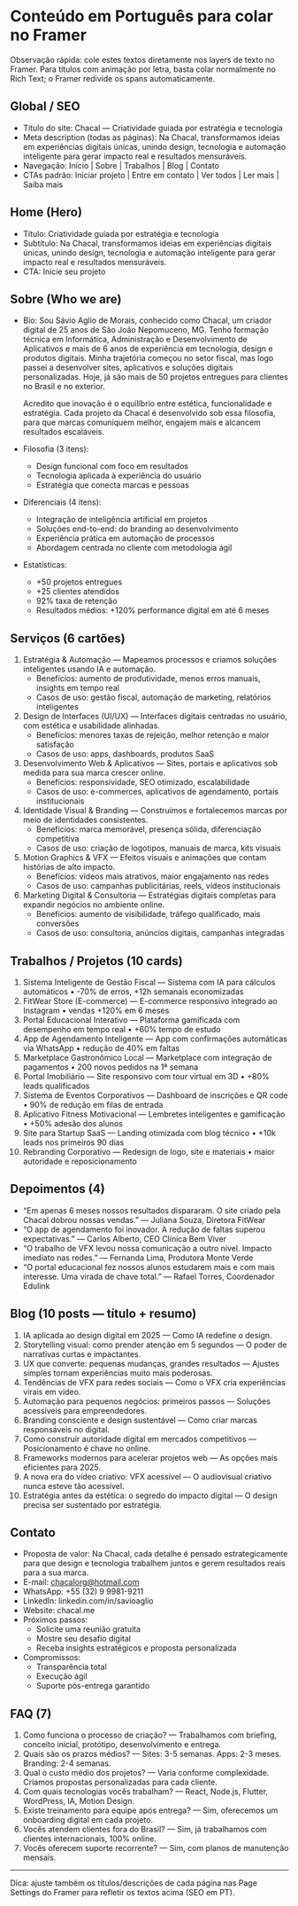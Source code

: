# Conteúdo em Português para colar no Framer

Observação rápida: cole estes textos diretamente nos layers de texto no Framer. Para títulos com animação por letra, basta colar normalmente no Rich Text; o Framer redivide os spans automaticamente.

## Global / SEO
- Título do site: Chacal — Criatividade guiada por estratégia e tecnologia
- Meta description (todas as páginas): Na Chacal, transformamos ideias em experiências digitais únicas, unindo design, tecnologia e automação inteligente para gerar impacto real e resultados mensuráveis.
- Navegação: Início | Sobre | Trabalhos | Blog | Contato
- CTAs padrão: Iniciar projeto | Entre em contato | Ver todos | Ler mais | Saiba mais

## Home (Hero)
- Título: Criatividade guiada por estratégia e tecnologia
- Subtítulo: Na Chacal, transformamos ideias em experiências digitais únicas, unindo design, tecnologia e automação inteligente para gerar impacto real e resultados mensuráveis.
- CTA: Inicie seu projeto

## Sobre (Who we are)
- Bio:
  Sou Sávio Aglio de Morais, conhecido como Chacal, um criador digital de 25 anos de São João Nepomuceno, MG. Tenho formação técnica em Informática, Administração e Desenvolvimento de Aplicativos e mais de 6 anos de experiência em tecnologia, design e produtos digitais. Minha trajetória começou no setor fiscal, mas logo passei a desenvolver sites, aplicativos e soluções digitais personalizadas. Hoje, já são mais de 50 projetos entregues para clientes no Brasil e no exterior.

  Acredito que inovação é o equilíbrio entre estética, funcionalidade e estratégia. Cada projeto da Chacal é desenvolvido sob essa filosofia, para que marcas comuniquem melhor, engajem mais e alcancem resultados escaláveis.
- Filosofia (3 itens):
  - Design funcional com foco em resultados
  - Tecnologia aplicada à experiência do usuário
  - Estratégia que conecta marcas e pessoas
- Diferenciais (4 itens):
  - Integração de inteligência artificial em projetos
  - Soluções end-to-end: do branding ao desenvolvimento
  - Experiência prática em automação de processos
  - Abordagem centrada no cliente com metodologia ágil
- Estatísticas:
  - +50 projetos entregues
  - +25 clientes atendidos
  - 92% taxa de retenção
  - Resultados médios: +120% performance digital em até 6 meses

## Serviços (6 cartões)
1) Estratégia & Automação — Mapeamos processos e criamos soluções inteligentes usando IA e automação.
   - Benefícios: aumento de produtividade, menos erros manuais, insights em tempo real
   - Casos de uso: gestão fiscal, automação de marketing, relatórios inteligentes
2) Design de Interfaces (UI/UX) — Interfaces digitais centradas no usuário, com estética e usabilidade alinhadas.
   - Benefícios: menores taxas de rejeição, melhor retenção e maior satisfação
   - Casos de uso: apps, dashboards, produtos SaaS
3) Desenvolvimento Web & Aplicativos — Sites, portais e aplicativos sob medida para sua marca crescer online.
   - Benefícios: responsividade, SEO otimizado, escalabilidade
   - Casos de uso: e-commerces, aplicativos de agendamento, portais institucionais
4) Identidade Visual & Branding — Construímos e fortalecemos marcas por meio de identidades consistentes.
   - Benefícios: marca memorável, presença sólida, diferenciação competitiva
   - Casos de uso: criação de logotipos, manuais de marca, kits visuais
5) Motion Graphics & VFX — Efeitos visuais e animações que contam histórias de alto impacto.
   - Benefícios: vídeos mais atrativos, maior engajamento nas redes
   - Casos de uso: campanhas publicitárias, reels, vídeos institucionais
6) Marketing Digital & Consultoria — Estratégias digitais completas para expandir negócios no ambiente online.
   - Benefícios: aumento de visibilidade, tráfego qualificado, mais conversões
   - Casos de uso: consultoria, anúncios digitais, campanhas integradas

## Trabalhos / Projetos (10 cards)
1) Sistema Inteligente de Gestão Fiscal — Sistema com IA para cálculos automáticos • -70% de erros, +12h semanais economizadas
2) FitWear Store (E-commerce) — E-commerce responsivo integrado ao Instagram • vendas +120% em 6 meses
3) Portal Educacional Interativo — Plataforma gamificada com desempenho em tempo real • +60% tempo de estudo
4) App de Agendamento Inteligente — App com confirmações automáticas via WhatsApp • redução de 40% em faltas
5) Marketplace Gastronômico Local — Marketplace com integração de pagamentos • 200 novos pedidos na 1ª semana
6) Portal Imobiliário — Site responsivo com tour virtual em 3D • +80% leads qualificados
7) Sistema de Eventos Corporativos — Dashboard de inscrições e QR code • 90% de redução em filas de entrada
8) Aplicativo Fitness Motivacional — Lembretes inteligentes e gamificação • +50% adesão dos alunos
9) Site para Startup SaaS — Landing otimizada com blog técnico • +10k leads nos primeiros 90 dias
10) Rebranding Corporativo — Redesign de logo, site e materiais • maior autoridade e reposicionamento

## Depoimentos (4)
- “Em apenas 6 meses nossos resultados dispararam. O site criado pela Chacal dobrou nossas vendas.” — Juliana Souza, Diretora FitWear
- “O app de agendamento foi inovador. A redução de faltas superou expectativas.” — Carlos Alberto, CEO Clínica Bem Viver
- “O trabalho de VFX levou nossa comunicação a outro nível. Impacto imediato nas redes.” — Fernanda Lima, Produtora Monte Verde
- “O portal educacional fez nossos alunos estudarem mais e com mais interesse. Uma virada de chave total.” — Rafael Torres, Coordenador Edulink

## Blog (10 posts — título + resumo)
1) IA aplicada ao design digital em 2025 — Como IA redefine o design.
2) Storytelling visual: como prender atenção em 5 segundos — O poder de narrativas curtas e impactantes.
3) UX que converte: pequenas mudanças, grandes resultados — Ajustes simples tornam experiências muito mais poderosas.
4) Tendências de VFX para redes sociais — Como o VFX cria experiências virais em vídeo.
5) Automação para pequenos negócios: primeiros passos — Soluções acessíveis para empreendedores.
6) Branding consciente e design sustentável — Como criar marcas responsáveis no digital.
7) Como construir autoridade digital em mercados competitivos — Posicionamento é chave no online.
8) Frameworks modernos para acelerar projetos web — As opções mais eficientes para 2025.
9) A nova era do vídeo criativo: VFX acessível — O audiovisual criativo nunca esteve tão acessível.
10) Estratégia antes da estética: o segredo do impacto digital — O design precisa ser sustentado por estratégia.

## Contato
- Proposta de valor: Na Chacal, cada detalhe é pensado estrategicamente para que design e tecnologia trabalhem juntos e gerem resultados reais para a sua marca.
- E-mail: chacalorg@hotmail.com
- WhatsApp: +55 (32) 9 9981-9211
- LinkedIn: linkedin.com/in/savioaglio
- Website: chacal.me
- Próximos passos:
  - Solicite uma reunião gratuita
  - Mostre seu desafio digital
  - Receba insights estratégicos e proposta personalizada
- Compromissos:
  - Transparência total
  - Execução ágil
  - Suporte pós-entrega garantido

## FAQ (7)
1) Como funciona o processo de criação? — Trabalhamos com briefing, conceito inicial, protótipo, desenvolvimento e entrega.
2) Quais são os prazos médios? — Sites: 3-5 semanas. Apps: 2-3 meses. Branding: 2-4 semanas.
3) Qual o custo médio dos projetos? — Varia conforme complexidade. Criamos propostas personalizadas para cada cliente.
4) Com quais tecnologias vocês trabalham? — React, Node.js, Flutter, WordPress, IA, Motion Design.
5) Existe treinamento para equipe após entrega? — Sim, oferecemos um onboarding digital em cada projeto.
6) Vocês atendem clientes fora do Brasil? — Sim, já trabalhamos com clientes internacionais, 100% online.
7) Vocês oferecem suporte recorrente? — Sim, com planos de manutenção mensais.

---
Dica: ajuste também os títulos/descrições de cada página nas Page Settings do Framer para refletir os textos acima (SEO em PT).